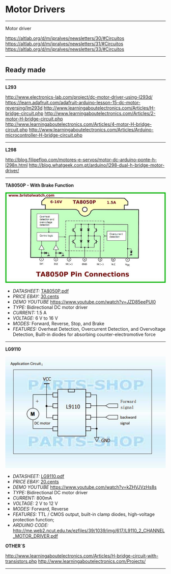 # Motor Drivers

----

Motor driver

https://altlab.org/d/m/jpralves/newsletters/30/#Circuitos
https://altlab.org/d/m/jpralves/newsletters/31/#Circuitos
https://altlab.org/d/m/jpralves/newsletters/33/#Circuitos

----

## Ready made

----

**L293** 

http://www.electronics-lab.com/project/dc-motor-driver-using-l293d/
https://learn.adafruit.com/adafruit-arduino-lesson-15-dc-motor-reversing/lm293d
http://www.learningaboutelectronics.com/Articles/H-bridge-circuit.php
http://www.learningaboutelectronics.com/Articles/2-motor-H-bridge-circuit.php
http://www.learningaboutelectronics.com/Articles/4-motor-H-bridge-circuit.php
http://www.learningaboutelectronics.com/Articles/Arduino-microcontroller-H-bridge-circuit.php

----

**L298**

http://blog.filipeflop.com/motores-e-servos/motor-dc-arduino-ponte-h-l298n.html
http://blog.whatgeek.com.pt/arduino/l298-dual-h-bridge-motor-driver/

----

**TA8050P - With Brake Function**

![TA8050P](/motordrivers/TA8050P.jpg)

- *DATASHEET:* [TA8050P.pdf](http://www.bristolwatch.com/pdf/ta8050p.pdf)
- *PRICE EBAY:* [30.cents](http://www.ebay.com/itm/20-pcs-TOS-TA8050P-Motor-DRIVER-WITH-BRAKE-FUNCTION-NEW-/151745903274?hash=item2354c2baaa:g:exMAAOSw~gRVpG3I)
- *DEMO YOUTUBE* https://www.youtube.com/watch?v=JZD85eePUl0
- *TYPE:* Bidirectional DC motor driver
- *CURRENT:* 1.5 A
- *VOLTAGE:* 6 V to 16 V
- *MODES:* Forward, Reverse, Stop, and Brake
- *FEATURES:* Overheat Detection, Overcurrent Detection, and Overvoltage Detection, Built-in diodes for absorbing counter-electromotive force

----

**LG9110**

![LG9110](/motordrivers/LG9110S.jpg)

- *DATASHEET:* [LG9110.pdf](http://www.elecrow.com/download/datasheet-l9110.pdf)
- *PRICE EBAY:* [20.cents](http://www.ebay.com/itm/50-PCS-LG9110S-SOP-8-L9110S-LG9110-Motor-Driver-IC-NEW-/301832458657?hash=item46469dd1a1:g:Z8cAAOSwUdlWels1)
- *DEMO YOUTUBE* https://www.youtube.com/watch?v=kZHVJVzHs8s
- *TYPE:* Bidirectional DC motor driver
- *CURRENT:* 800mA
- *VOLTAGE:* 2 V to 12 V
- *MODES:* Forward, Reverse
- *FEATURES:* TTL / CMOS output, built-in clamp diodes, high-voltage protection function;
- *ARDUINO CODE:* http://me.web2.ncut.edu.tw/ezfiles/39/1039/img/617/L9110_2_CHANNEL_MOTOR_DRIVER.pdf


**OTHER´S**

http://www.learningaboutelectronics.com/Articles/H-bridge-circuit-with-transistors.php
http://www.learningaboutelectronics.com/Projects/

----

